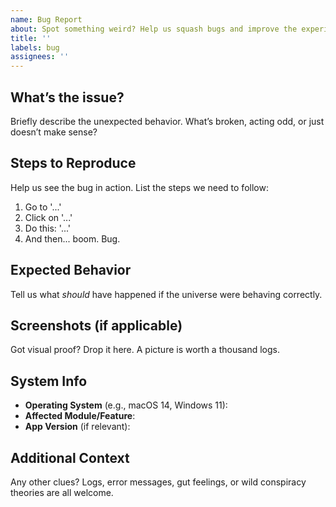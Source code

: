 ```yaml
---
name: Bug Report
about: Spot something weird? Help us squash bugs and improve the experience.
title: ''
labels: bug
assignees: ''
---
```


## What’s the issue?

Briefly describe the unexpected behavior. What’s broken, acting odd, or just doesn’t make sense?

## Steps to Reproduce

Help us see the bug in action. List the steps we need to follow:

1. Go to '...'
2. Click on '...'
3. Do this: '...'
4. And then... boom. Bug.

## Expected Behavior

Tell us what _should_ have happened if the universe were behaving correctly.

## Screenshots (if applicable)

Got visual proof? Drop it here. A picture is worth a thousand logs.

## System Info

- **Operating System** (e.g., macOS 14, Windows 11):
- **Affected Module/Feature**:
- **App Version** (if relevant):

## Additional Context

Any other clues? Logs, error messages, gut feelings, or wild conspiracy theories are all welcome.
